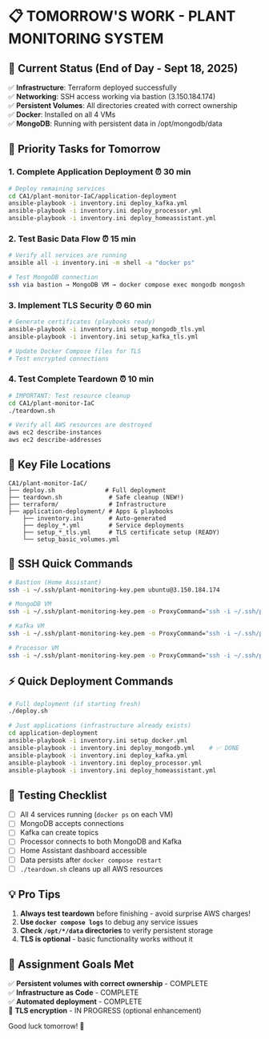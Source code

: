 # 📋 TOMORROW'S WORK - PLANT MONITORING SYSTEM

## 🎯 Current Status (End of Day - Sept 18, 2025)
✅ **Infrastructure**: Terraform deployed successfully  
✅ **Networking**: SSH access working via bastion (3.150.184.174)  
✅ **Persistent Volumes**: All directories created with correct ownership  
✅ **Docker**: Installed on all 4 VMs  
✅ **MongoDB**: Running with persistent data in /opt/mongodb/data  

## 🚀 Priority Tasks for Tomorrow

### 1. **Complete Application Deployment** ⏰ 30 min
```bash
# Deploy remaining services
cd CA1/plant-monitor-IaC/application-deployment
ansible-playbook -i inventory.ini deploy_kafka.yml
ansible-playbook -i inventory.ini deploy_processor.yml  
ansible-playbook -i inventory.ini deploy_homeassistant.yml
```

### 2. **Test Basic Data Flow** ⏰ 15 min
```bash
# Verify all services are running
ansible all -i inventory.ini -m shell -a "docker ps"

# Test MongoDB connection
ssh via bastion → MongoDB VM → docker compose exec mongodb mongosh
```

### 3. **Implement TLS Security** ⏰ 60 min
```bash
# Generate certificates (playbooks ready)
ansible-playbook -i inventory.ini setup_mongodb_tls.yml
ansible-playbook -i inventory.ini setup_kafka_tls.yml

# Update Docker Compose files for TLS
# Test encrypted connections
```

### 4. **Test Complete Teardown** ⏰ 10 min
```bash
# IMPORTANT: Test resource cleanup
cd CA1/plant-monitor-IaC
./teardown.sh

# Verify all AWS resources are destroyed
aws ec2 describe-instances
aws ec2 describe-addresses
```

## 📂 Key File Locations
```
CA1/plant-monitor-IaC/
├── deploy.sh              # Full deployment
├── teardown.sh             # Safe cleanup (NEW!)
├── terraform/              # Infrastructure
├── application-deployment/ # Apps & playbooks
    ├── inventory.ini       # Auto-generated
    ├── deploy_*.yml        # Service deployments
    ├── setup_*_tls.yml     # TLS certificate setup (READY)
    └── setup_basic_volumes.yml
```

## 🔐 SSH Quick Commands
```bash
# Bastion (Home Assistant)
ssh -i ~/.ssh/plant-monitoring-key.pem ubuntu@3.150.184.174

# MongoDB VM  
ssh -i ~/.ssh/plant-monitoring-key.pem -o ProxyCommand="ssh -i ~/.ssh/plant-monitoring-key.pem -W %h:%p -q ubuntu@3.150.184.174" ubuntu@10.0.128.52

# Kafka VM
ssh -i ~/.ssh/plant-monitoring-key.pem -o ProxyCommand="ssh -i ~/.ssh/plant-monitoring-key.pem -W %h:%p -q ubuntu@3.150.184.174" ubuntu@10.0.128.158

# Processor VM  
ssh -i ~/.ssh/plant-monitoring-key.pem -o ProxyCommand="ssh -i ~/.ssh/plant-monitoring-key.pem -W %h:%p -q ubuntu@3.150.184.174" ubuntu@10.0.128.129
```

## ⚡ Quick Deployment Commands
```bash
# Full deployment (if starting fresh)
./deploy.sh

# Just applications (infrastructure already exists)
cd application-deployment
ansible-playbook -i inventory.ini setup_docker.yml
ansible-playbook -i inventory.ini deploy_mongodb.yml    # ✅ DONE
ansible-playbook -i inventory.ini deploy_kafka.yml
ansible-playbook -i inventory.ini deploy_processor.yml
ansible-playbook -i inventory.ini deploy_homeassistant.yml
```

## 🧪 Testing Checklist
- [ ] All 4 services running (`docker ps` on each VM)
- [ ] MongoDB accepts connections
- [ ] Kafka can create topics  
- [ ] Processor connects to both MongoDB and Kafka
- [ ] Home Assistant dashboard accessible
- [ ] Data persists after `docker compose restart`
- [ ] `./teardown.sh` cleans up all AWS resources

## 💡 Pro Tips
1. **Always test teardown** before finishing - avoid surprise AWS charges!
2. **Use `docker compose logs`** to debug any service issues
3. **Check `/opt/*/data` directories** to verify persistent storage
4. **TLS is optional** - basic functionality works without it

## 🎯 Assignment Goals Met
✅ **Persistent volumes with correct ownership** - COMPLETE  
✅ **Infrastructure as Code** - COMPLETE  
✅ **Automated deployment** - COMPLETE  
🔄 **TLS encryption** - IN PROGRESS (optional enhancement)

Good luck tomorrow! 🚀